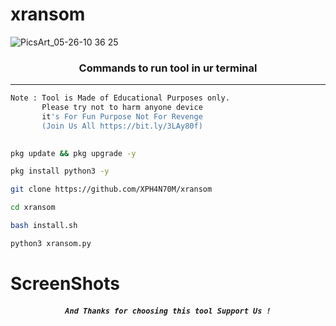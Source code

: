 # xransom
![PicsArt_05-26-10 36 25]()




### <p align="center">Commands to run tool in ur terminal
***

```bash
Note : Tool is Made of Educational Purposes only.
       Please try not to harm anyone device 
       it's For Fun Purpose Not For Revenge
       (Join Us All https://bit.ly/3LAy80f)
       
```
```bash
pkg update && pkg upgrade -y
```
```bash
pkg install python3 -y
```
```bash
git clone https://github.com/XPH4N70M/xransom
```
```bash
cd xransom
```
```bash
bash install.sh
```
```bash
python3 xransom.py
```
# ScreenShots
       
##### <p align="center">```And Thanks for choosing this tool Support Us !```
